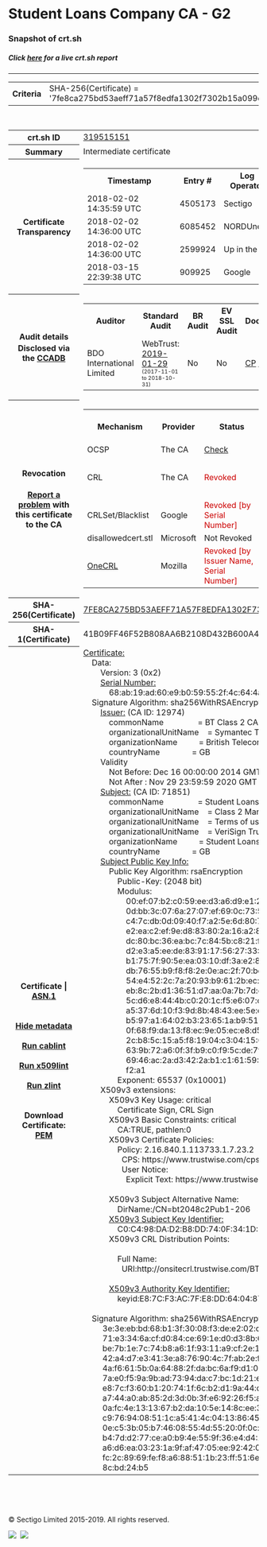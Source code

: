 # Student Loans Company CA - G2
### Snapshot of crt.sh
##### Click [here](https://crt.sh/?q=7FE8CA275BD53AEFF71A57F8EDFA1302F7302B15A099E567E3ECF7E809945810) for a live crt.sh report

---
<!DOCTYPE HTML PUBLIC "-//W3C//DTD HTML 4.0 Transitional//EN">
<HTML>

<BODY>

<TABLE>
  <TR>
    <TH class="outer">Criteria</TH>
    <TD class="outer">SHA-256(Certificate) = '7fe8ca275bd53aeff71a57f8edfa1302f7302b15a099e567e3ecf7e809945810'</TD>
  </TR>
</TABLE>
<BR>
<TABLE>
  <TR>
    <TH class="outer">crt.sh ID</TH>
    <TD class="outer"><A href="?id=319515151">319515151</A></TD>
  </TR>
  <TR>
    <TH class="outer">Summary</TH>
    <TD class="outer">Intermediate certificate</TD>
  </TR>
  <TR>
    <TH class="outer">Certificate<BR>Transparency</TH>
    <TD class="outer">
<TABLE class="options" style="margin-left:0px">
  <TR>
    <TH>Timestamp</TH>
    <TH>Entry #</TH>
    <TH>Log Operator</TH>
    <TH>Log URL</TH>
  </TR>
  <TR>
    <TD>2018-02-02&nbsp; <FONT class="small">14:35:59 UTC</FONT></TD>
    <TD>4505173</TD>
    <TD>Sectigo</TD>
    <TD>https://dodo.ct.comodo.com</TD>
  </TR>
  <TR>
    <TD>2018-02-02&nbsp; <FONT class="small">14:36:00 UTC</FONT></TD>
    <TD>6085452</TD>
    <TD>NORDUnet</TD>
    <TD>https://plausible.ct.nordu.net</TD>
  </TR>
  <TR>
    <TD>2018-02-02&nbsp; <FONT class="small">14:36:00 UTC</FONT></TD>
    <TD>2599924</TD>
    <TD>Up in the Air</TD>
    <TD>https://ct.filippo.io/behindthesofa</TD>
  </TR>
  <TR>
    <TD>2018-03-15&nbsp; <FONT class="small">22:39:38 UTC</FONT></TD>
    <TD>909925</TD>
    <TD>Google</TD>
    <TD>https://ct.googleapis.com/logs/argon2020</TD>
  </TR>
</TABLE>
    </TD>
  </TR>
  <TR>
    <TH class="outer">Audit details<BR>
      <DIV class="small" style="padding-top:3px">Disclosed via the
        <A href="//ccadb-public.secure.force.com/mozilla/PublicAllIntermediateCerts" target="_blank">CCADB</A></DIV>
    </TH>
    <TD class="outer">
<TABLE class="options" style="margin-left:0px">
  <TR>
    <TH>Auditor</TH>
    <TH>Standard Audit</TH>
    <TH>BR Audit</TH>
    <TH>EV SSL Audit</TH>
    <TH>Documents</TH>
    <TH>CCADB</TH>
    <TH>Root Owner / Certificate</TH>
  </TR>
  <TR>
    <TD style="vertical-align:middle">BDO International Limited</TD>
    <TD>WebTrust:
      <A href="https://www.cpacanada.ca/generichandlers/CPACHandler.ashx?attachmentid=224491" target="_blank">2019-01-29</A>
      <BR><FONT style="font-size:8pt">(2017-11-01 to 2018-10-31)</FONT></TD>
    <TD>No    <TD>No    <TD>
      <A href="https://www.websecurity.symantec.com/content/dam/websitesecurity/digitalassets/desktop/pdfs/repository/STN_CP.pdf" target="blank">CP</A>
      <A href="https://www.websecurity.symantec.com/content/dam/websitesecurity/digitalassets/desktop/pdfs/repository/STN%20CPS%20v3.10.pdf" target="blank">CPS</A>
    </TD>
    <TD><A href="//ccadb.force.com/0011J00001DZ0LxQAL" target="_blank">0011J00001DZ0LxQAL</A></TD>
    <TD><A href="/?id=68409">DigiCert</A></TD>
  </TR>
</TABLE>
    </TD>
  </TR>
  <TR>
    <TH class="outer">Revocation<BR><BR>
      <DIV class="small" style="padding-top:3px"><A href="?id=319515151&opt=problemreporting">Report a problem</A> with<BR>this certificate to the CA</DIV></TH>
    <TD class="outer">
      <TABLE class="options" style="margin-left:0px">
        <TR>
          <TH>Mechanism</TH>
          <TH>Provider</TH>
          <TH>Status</TH>
          <TH>Revocation Date</TH>
          <TH>Last Observed in CRL</TH>
          <TH>Last Checked <SPAN style="color:#CC0000;vertical-align:middle;font-size:70%;font-weight:normal">(Error)</SPAN></TH>
        </TR>
        <TR>
          <TD>OCSP</TD>
          <TD>The CA</TD>
          <TD><A href="?id=319515151&opt=ocsp">Check</A></TD>
          <TD><SPAN style="color:#888888">?</SPAN></TD>
          <TD><SPAN style="color:#888888">n/a</SPAN></TD>
          <TD><SPAN style="color:#888888">?</SPAN></TD>
        </TR>
        <TR>
          <TD>CRL</TD>
          <TD>The CA</TD>
          <TD><SPAN style="color:#CC0000">Revoked</SPAN></TD><TD>2018-03-01&nbsp; <FONT class="small">18:26:27 UTC</FONT></TD><TD>2019-05-08&nbsp; <FONT class="small">17:18:52 UTC</FONT></TD><TD>2019-12-04&nbsp; <FONT class="small">20:05:08 UTC</FONT></TD>
        </TR>
        <TR>
          <TD>CRLSet/Blacklist</TD>
          <TD>Google</TD>
          <TD><SPAN style="color:#CC0000">Revoked [by Serial Number]</SPAN></TD>
          <TD><SPAN style="color:#888888">n/a</SPAN></TD>
          <TD><SPAN style="color:#888888">n/a</SPAN></TD>
          <TD><SPAN style="color:#888888">n/a</SPAN></TD>
        </TR>
        <TR>
          <TD>disallowedcert.stl</TD>
          <TD>Microsoft</TD>
          <TD>Not Revoked</TD>
          <TD><SPAN style="color:#888888">n/a</SPAN></TD>
          <TD><SPAN style="color:#888888">n/a</SPAN></TD>
          <TD><SPAN style="color:#888888">n/a</SPAN></TD>
        </TR>
        <TR>
          <TD><A href="/mozilla-onecrl" target="_blank">OneCRL</A></TD>
          <TD>Mozilla</TD>
          <TD><SPAN style="color:#CC0000">Revoked [by Issuer Name, Serial Number]</SPAN></TD><TD>2018-05-30&nbsp; <FONT class="small">12:35:03 UTC</FONT></TD>
          <TD><SPAN style="color:#888888">n/a</SPAN></TD>
          <TD><SPAN style="color:#888888">n/a</SPAN></TD>
        </TR>
      </TABLE>
    </TD>
  </TR>
  <TR>
    <TH class="outer">SHA-256(Certificate)</TH>
    <TD class="outer"><A href="//censys.io/certificates/7fe8ca275bd53aeff71a57f8edfa1302f7302b15a099e567e3ecf7e809945810">7FE8CA275BD53AEFF71A57F8EDFA1302F7302B15A099E567E3ECF7E809945810</A></TD>
  </TR>
  <TR>
    <TH class="outer">SHA-1(Certificate)</TH>
    <TD class="outer">41B09FF46F52B808AA6B2108D432B600A4AC42CD</TD>
  </TR>
  <TR>
    <TH class="outer">Certificate | <A href="?asn1=319515151">ASN.1</A>
      <SPAN class="small"><BR>
      <BR><BR><A href="?id=319515151&opt=nometadata">Hide metadata</A>
      <BR><BR><A href="?id=319515151&opt=cablint">Run cablint</A>
      <BR><BR><A href="?id=319515151&opt=x509lint">Run x509lint</A>
      <BR><BR><A href="?id=319515151&opt=zlint">Run zlint</A>
      <BR><BR><BR>Download Certificate: <A href="?d=319515151">PEM</A>
      </SPAN>
    </TH>
    <TD class="text"><A href="?d=319515151">Certificate:</A><BR>&nbsp;&nbsp;&nbsp;&nbsp;Data:<BR>&nbsp;&nbsp;&nbsp;&nbsp;&nbsp;&nbsp;&nbsp;&nbsp;Version:&nbsp;3&nbsp;(0x2)<BR>&nbsp;&nbsp;&nbsp;&nbsp;&nbsp;&nbsp;&nbsp;&nbsp;<A href="?serial=68ab19ad60e9b059552f4c644a16f6d8">Serial&nbsp;Number:</A><BR>&nbsp;&nbsp;&nbsp;&nbsp;&nbsp;&nbsp;&nbsp;&nbsp;&nbsp;&nbsp;&nbsp;&nbsp;68:ab:19:ad:60:e9:b0:59:55:2f:4c:64:4a:16:f6:d8<BR>&nbsp;&nbsp;&nbsp;&nbsp;Signature&nbsp;Algorithm:&nbsp;sha256WithRSAEncryption<BR>&nbsp;&nbsp;&nbsp;&nbsp;&nbsp;&nbsp;&nbsp;&nbsp;<A href="?caid=12974">Issuer:</A> <SPAN class="small">(CA ID: 12974)</SPAN><BR>&nbsp;&nbsp;&nbsp;&nbsp;&nbsp;&nbsp;&nbsp;&nbsp;&nbsp;&nbsp;&nbsp;&nbsp;commonName&nbsp;&nbsp;&nbsp;&nbsp;&nbsp;&nbsp;&nbsp;&nbsp;&nbsp;&nbsp;&nbsp;&nbsp;&nbsp;&nbsp;&nbsp;&nbsp;=&nbsp;BT&nbsp;Class&nbsp;2&nbsp;CA&nbsp;-&nbsp;G3<BR>&nbsp;&nbsp;&nbsp;&nbsp;&nbsp;&nbsp;&nbsp;&nbsp;&nbsp;&nbsp;&nbsp;&nbsp;organizationalUnitName&nbsp;&nbsp;&nbsp;&nbsp;=&nbsp;Symantec&nbsp;Trust&nbsp;Network<BR>&nbsp;&nbsp;&nbsp;&nbsp;&nbsp;&nbsp;&nbsp;&nbsp;&nbsp;&nbsp;&nbsp;&nbsp;organizationName&nbsp;&nbsp;&nbsp;&nbsp;&nbsp;&nbsp;&nbsp;&nbsp;&nbsp;&nbsp;=&nbsp;British&nbsp;Telecommunications&nbsp;plc<BR>&nbsp;&nbsp;&nbsp;&nbsp;&nbsp;&nbsp;&nbsp;&nbsp;&nbsp;&nbsp;&nbsp;&nbsp;countryName&nbsp;&nbsp;&nbsp;&nbsp;&nbsp;&nbsp;&nbsp;&nbsp;&nbsp;&nbsp;&nbsp;&nbsp;&nbsp;&nbsp;&nbsp;=&nbsp;GB<BR>&nbsp;&nbsp;&nbsp;&nbsp;&nbsp;&nbsp;&nbsp;&nbsp;Validity<BR>&nbsp;&nbsp;&nbsp;&nbsp;&nbsp;&nbsp;&nbsp;&nbsp;&nbsp;&nbsp;&nbsp;&nbsp;Not&nbsp;Before:&nbsp;Dec&nbsp;16&nbsp;00:00:00&nbsp;2014&nbsp;GMT<BR>&nbsp;&nbsp;&nbsp;&nbsp;&nbsp;&nbsp;&nbsp;&nbsp;&nbsp;&nbsp;&nbsp;&nbsp;Not&nbsp;After&nbsp;:&nbsp;Nov&nbsp;29&nbsp;23:59:59&nbsp;2020&nbsp;GMT<BR>&nbsp;&nbsp;&nbsp;&nbsp;&nbsp;&nbsp;&nbsp;&nbsp;<A href="?caid=71851">Subject:</A> <SPAN class="small">(CA ID: 71851)</SPAN><BR>&nbsp;&nbsp;&nbsp;&nbsp;&nbsp;&nbsp;&nbsp;&nbsp;&nbsp;&nbsp;&nbsp;&nbsp;commonName&nbsp;&nbsp;&nbsp;&nbsp;&nbsp;&nbsp;&nbsp;&nbsp;&nbsp;&nbsp;&nbsp;&nbsp;&nbsp;&nbsp;&nbsp;&nbsp;=&nbsp;Student&nbsp;Loans&nbsp;Company&nbsp;CA&nbsp;-&nbsp;G2<BR>&nbsp;&nbsp;&nbsp;&nbsp;&nbsp;&nbsp;&nbsp;&nbsp;&nbsp;&nbsp;&nbsp;&nbsp;organizationalUnitName&nbsp;&nbsp;&nbsp;&nbsp;=&nbsp;Class&nbsp;2&nbsp;Managed&nbsp;PKI&nbsp;Individual&nbsp;Subscriber&nbsp;CA<BR>&nbsp;&nbsp;&nbsp;&nbsp;&nbsp;&nbsp;&nbsp;&nbsp;&nbsp;&nbsp;&nbsp;&nbsp;organizationalUnitName&nbsp;&nbsp;&nbsp;&nbsp;=&nbsp;Terms&nbsp;of&nbsp;use&nbsp;at&nbsp;https://www.trustwise.com/rpa&nbsp;(c)10<BR>&nbsp;&nbsp;&nbsp;&nbsp;&nbsp;&nbsp;&nbsp;&nbsp;&nbsp;&nbsp;&nbsp;&nbsp;organizationalUnitName&nbsp;&nbsp;&nbsp;&nbsp;=&nbsp;VeriSign&nbsp;Trust&nbsp;Network<BR>&nbsp;&nbsp;&nbsp;&nbsp;&nbsp;&nbsp;&nbsp;&nbsp;&nbsp;&nbsp;&nbsp;&nbsp;organizationName&nbsp;&nbsp;&nbsp;&nbsp;&nbsp;&nbsp;&nbsp;&nbsp;&nbsp;&nbsp;=&nbsp;Student&nbsp;Loans&nbsp;Company<BR>&nbsp;&nbsp;&nbsp;&nbsp;&nbsp;&nbsp;&nbsp;&nbsp;&nbsp;&nbsp;&nbsp;&nbsp;countryName&nbsp;&nbsp;&nbsp;&nbsp;&nbsp;&nbsp;&nbsp;&nbsp;&nbsp;&nbsp;&nbsp;&nbsp;&nbsp;&nbsp;&nbsp;=&nbsp;GB<BR>&nbsp;&nbsp;&nbsp;&nbsp;&nbsp;&nbsp;&nbsp;&nbsp;<A href="?spkisha256=c341b5bcf268c87fc43b7fe3cc7842db7afa2a5e010885bb4d0797b0f1488de6">Subject&nbsp;Public&nbsp;Key&nbsp;Info:</A><BR>&nbsp;&nbsp;&nbsp;&nbsp;&nbsp;&nbsp;&nbsp;&nbsp;&nbsp;&nbsp;&nbsp;&nbsp;Public&nbsp;Key&nbsp;Algorithm:&nbsp;rsaEncryption<BR>&nbsp;&nbsp;&nbsp;&nbsp;&nbsp;&nbsp;&nbsp;&nbsp;&nbsp;&nbsp;&nbsp;&nbsp;&nbsp;&nbsp;&nbsp;&nbsp;Public-Key:&nbsp;(2048&nbsp;bit)<BR>&nbsp;&nbsp;&nbsp;&nbsp;&nbsp;&nbsp;&nbsp;&nbsp;&nbsp;&nbsp;&nbsp;&nbsp;&nbsp;&nbsp;&nbsp;&nbsp;Modulus:<BR>&nbsp;&nbsp;&nbsp;&nbsp;&nbsp;&nbsp;&nbsp;&nbsp;&nbsp;&nbsp;&nbsp;&nbsp;&nbsp;&nbsp;&nbsp;&nbsp;&nbsp;&nbsp;&nbsp;&nbsp;00:ef:07:b2:c0:59:ee:d3:a6:d9:e1:20:7a:b8:97:<BR>&nbsp;&nbsp;&nbsp;&nbsp;&nbsp;&nbsp;&nbsp;&nbsp;&nbsp;&nbsp;&nbsp;&nbsp;&nbsp;&nbsp;&nbsp;&nbsp;&nbsp;&nbsp;&nbsp;&nbsp;0d:bb:3c:07:6a:27:07:ef:69:0c:73:56:e9:c1:39:<BR>&nbsp;&nbsp;&nbsp;&nbsp;&nbsp;&nbsp;&nbsp;&nbsp;&nbsp;&nbsp;&nbsp;&nbsp;&nbsp;&nbsp;&nbsp;&nbsp;&nbsp;&nbsp;&nbsp;&nbsp;c4:7c:db:0d:09:40:f7:a2:5e:6d:80:73:03:00:34:<BR>&nbsp;&nbsp;&nbsp;&nbsp;&nbsp;&nbsp;&nbsp;&nbsp;&nbsp;&nbsp;&nbsp;&nbsp;&nbsp;&nbsp;&nbsp;&nbsp;&nbsp;&nbsp;&nbsp;&nbsp;e2:ea:c2:ef:9e:d8:83:80:2a:16:a2:83:af:f2:22:<BR>&nbsp;&nbsp;&nbsp;&nbsp;&nbsp;&nbsp;&nbsp;&nbsp;&nbsp;&nbsp;&nbsp;&nbsp;&nbsp;&nbsp;&nbsp;&nbsp;&nbsp;&nbsp;&nbsp;&nbsp;dc:80:bc:36:ea:bc:7c:84:5b:c8:21:f5:da:68:a8:<BR>&nbsp;&nbsp;&nbsp;&nbsp;&nbsp;&nbsp;&nbsp;&nbsp;&nbsp;&nbsp;&nbsp;&nbsp;&nbsp;&nbsp;&nbsp;&nbsp;&nbsp;&nbsp;&nbsp;&nbsp;d2:e3:a5:ee:de:83:91:17:56:27:33:16:9f:f7:0c:<BR>&nbsp;&nbsp;&nbsp;&nbsp;&nbsp;&nbsp;&nbsp;&nbsp;&nbsp;&nbsp;&nbsp;&nbsp;&nbsp;&nbsp;&nbsp;&nbsp;&nbsp;&nbsp;&nbsp;&nbsp;b1:75:7f:90:5e:ea:03:10:df:3a:e2:8f:39:11:ae:<BR>&nbsp;&nbsp;&nbsp;&nbsp;&nbsp;&nbsp;&nbsp;&nbsp;&nbsp;&nbsp;&nbsp;&nbsp;&nbsp;&nbsp;&nbsp;&nbsp;&nbsp;&nbsp;&nbsp;&nbsp;db:76:55:b9:f8:f8:2e:0e:ac:2f:70:bd:3d:73:49:<BR>&nbsp;&nbsp;&nbsp;&nbsp;&nbsp;&nbsp;&nbsp;&nbsp;&nbsp;&nbsp;&nbsp;&nbsp;&nbsp;&nbsp;&nbsp;&nbsp;&nbsp;&nbsp;&nbsp;&nbsp;54:e4:52:2c:7a:20:93:b9:61:2b:ec:60:a1:03:5a:<BR>&nbsp;&nbsp;&nbsp;&nbsp;&nbsp;&nbsp;&nbsp;&nbsp;&nbsp;&nbsp;&nbsp;&nbsp;&nbsp;&nbsp;&nbsp;&nbsp;&nbsp;&nbsp;&nbsp;&nbsp;eb:8c:2b:d1:36:51:d7:aa:0a:7b:7d:dd:16:49:72:<BR>&nbsp;&nbsp;&nbsp;&nbsp;&nbsp;&nbsp;&nbsp;&nbsp;&nbsp;&nbsp;&nbsp;&nbsp;&nbsp;&nbsp;&nbsp;&nbsp;&nbsp;&nbsp;&nbsp;&nbsp;5c:d6:e8:44:4b:c0:20:1c:f5:e6:07:da:39:fc:b6:<BR>&nbsp;&nbsp;&nbsp;&nbsp;&nbsp;&nbsp;&nbsp;&nbsp;&nbsp;&nbsp;&nbsp;&nbsp;&nbsp;&nbsp;&nbsp;&nbsp;&nbsp;&nbsp;&nbsp;&nbsp;a5:37:6d:10:f3:9d:8b:48:43:ee:5e:c2:be:9c:16:<BR>&nbsp;&nbsp;&nbsp;&nbsp;&nbsp;&nbsp;&nbsp;&nbsp;&nbsp;&nbsp;&nbsp;&nbsp;&nbsp;&nbsp;&nbsp;&nbsp;&nbsp;&nbsp;&nbsp;&nbsp;b5:97:a1:64:02:b3:23:65:1a:b9:51:fa:05:94:ed:<BR>&nbsp;&nbsp;&nbsp;&nbsp;&nbsp;&nbsp;&nbsp;&nbsp;&nbsp;&nbsp;&nbsp;&nbsp;&nbsp;&nbsp;&nbsp;&nbsp;&nbsp;&nbsp;&nbsp;&nbsp;0f:68:f9:da:13:f8:ec:9e:05:ec:e8:d5:28:d3:c4:<BR>&nbsp;&nbsp;&nbsp;&nbsp;&nbsp;&nbsp;&nbsp;&nbsp;&nbsp;&nbsp;&nbsp;&nbsp;&nbsp;&nbsp;&nbsp;&nbsp;&nbsp;&nbsp;&nbsp;&nbsp;2c:b8:5c:15:a5:f8:19:04:c3:04:15:08:8d:b9:4a:<BR>&nbsp;&nbsp;&nbsp;&nbsp;&nbsp;&nbsp;&nbsp;&nbsp;&nbsp;&nbsp;&nbsp;&nbsp;&nbsp;&nbsp;&nbsp;&nbsp;&nbsp;&nbsp;&nbsp;&nbsp;63:9b:72:a6:0f:3f:b9:c0:f9:5c:de:7f:66:7f:80:<BR>&nbsp;&nbsp;&nbsp;&nbsp;&nbsp;&nbsp;&nbsp;&nbsp;&nbsp;&nbsp;&nbsp;&nbsp;&nbsp;&nbsp;&nbsp;&nbsp;&nbsp;&nbsp;&nbsp;&nbsp;69:46:ac:2a:d3:42:2a:b1:c1:61:59:5b:c7:e5:44:<BR>&nbsp;&nbsp;&nbsp;&nbsp;&nbsp;&nbsp;&nbsp;&nbsp;&nbsp;&nbsp;&nbsp;&nbsp;&nbsp;&nbsp;&nbsp;&nbsp;&nbsp;&nbsp;&nbsp;&nbsp;f2:a1<BR>&nbsp;&nbsp;&nbsp;&nbsp;&nbsp;&nbsp;&nbsp;&nbsp;&nbsp;&nbsp;&nbsp;&nbsp;&nbsp;&nbsp;&nbsp;&nbsp;Exponent:&nbsp;65537&nbsp;(0x10001)<BR>&nbsp;&nbsp;&nbsp;&nbsp;&nbsp;&nbsp;&nbsp;&nbsp;X509v3&nbsp;extensions:<BR>&nbsp;&nbsp;&nbsp;&nbsp;&nbsp;&nbsp;&nbsp;&nbsp;&nbsp;&nbsp;&nbsp;&nbsp;X509v3&nbsp;Key&nbsp;Usage:&nbsp;critical<BR>&nbsp;&nbsp;&nbsp;&nbsp;&nbsp;&nbsp;&nbsp;&nbsp;&nbsp;&nbsp;&nbsp;&nbsp;&nbsp;&nbsp;&nbsp;&nbsp;Certificate&nbsp;Sign,&nbsp;CRL&nbsp;Sign<BR>&nbsp;&nbsp;&nbsp;&nbsp;&nbsp;&nbsp;&nbsp;&nbsp;&nbsp;&nbsp;&nbsp;&nbsp;X509v3&nbsp;Basic&nbsp;Constraints:&nbsp;critical<BR>&nbsp;&nbsp;&nbsp;&nbsp;&nbsp;&nbsp;&nbsp;&nbsp;&nbsp;&nbsp;&nbsp;&nbsp;&nbsp;&nbsp;&nbsp;&nbsp;CA:TRUE,&nbsp;pathlen:0<BR>&nbsp;&nbsp;&nbsp;&nbsp;&nbsp;&nbsp;&nbsp;&nbsp;&nbsp;&nbsp;&nbsp;&nbsp;X509v3&nbsp;Certificate&nbsp;Policies:&nbsp;<BR>&nbsp;&nbsp;&nbsp;&nbsp;&nbsp;&nbsp;&nbsp;&nbsp;&nbsp;&nbsp;&nbsp;&nbsp;&nbsp;&nbsp;&nbsp;&nbsp;Policy:&nbsp;2.16.840.1.113733.1.7.23.2<BR>&nbsp;&nbsp;&nbsp;&nbsp;&nbsp;&nbsp;&nbsp;&nbsp;&nbsp;&nbsp;&nbsp;&nbsp;&nbsp;&nbsp;&nbsp;&nbsp;&nbsp;&nbsp;CPS:&nbsp;https://www.trustwise.com/cps<BR>&nbsp;&nbsp;&nbsp;&nbsp;&nbsp;&nbsp;&nbsp;&nbsp;&nbsp;&nbsp;&nbsp;&nbsp;&nbsp;&nbsp;&nbsp;&nbsp;&nbsp;&nbsp;User&nbsp;Notice:<BR>&nbsp;&nbsp;&nbsp;&nbsp;&nbsp;&nbsp;&nbsp;&nbsp;&nbsp;&nbsp;&nbsp;&nbsp;&nbsp;&nbsp;&nbsp;&nbsp;&nbsp;&nbsp;&nbsp;&nbsp;Explicit&nbsp;Text:&nbsp;https://www.trustwise.com/rpa<BR><BR>&nbsp;&nbsp;&nbsp;&nbsp;&nbsp;&nbsp;&nbsp;&nbsp;&nbsp;&nbsp;&nbsp;&nbsp;X509v3&nbsp;Subject&nbsp;Alternative&nbsp;Name:&nbsp;<BR>&nbsp;&nbsp;&nbsp;&nbsp;&nbsp;&nbsp;&nbsp;&nbsp;&nbsp;&nbsp;&nbsp;&nbsp;&nbsp;&nbsp;&nbsp;&nbsp;DirName:/CN=bt2048c2Pub1-206<BR>&nbsp;&nbsp;&nbsp;&nbsp;&nbsp;&nbsp;&nbsp;&nbsp;&nbsp;&nbsp;&nbsp;&nbsp;<A href="?ski=c0c498dad2b8dd740f341de2d5aa4a2c3ace3622">X509v3&nbsp;Subject&nbsp;Key&nbsp;Identifier:</A><BR>&nbsp;&nbsp;&nbsp;&nbsp;&nbsp;&nbsp;&nbsp;&nbsp;&nbsp;&nbsp;&nbsp;&nbsp;&nbsp;&nbsp;&nbsp;&nbsp;C0:C4:98:DA:D2:B8:DD:74:0F:34:1D:E2:D5:AA:4A:2C:3A:CE:36:22<BR>&nbsp;&nbsp;&nbsp;&nbsp;&nbsp;&nbsp;&nbsp;&nbsp;&nbsp;&nbsp;&nbsp;&nbsp;X509v3&nbsp;CRL&nbsp;Distribution&nbsp;Points:&nbsp;<BR><BR>&nbsp;&nbsp;&nbsp;&nbsp;&nbsp;&nbsp;&nbsp;&nbsp;&nbsp;&nbsp;&nbsp;&nbsp;&nbsp;&nbsp;&nbsp;&nbsp;Full&nbsp;Name:<BR>&nbsp;&nbsp;&nbsp;&nbsp;&nbsp;&nbsp;&nbsp;&nbsp;&nbsp;&nbsp;&nbsp;&nbsp;&nbsp;&nbsp;&nbsp;&nbsp;&nbsp;&nbsp;URI:http://onsitecrl.trustwise.com/BTClass2CA-G3.crl<BR><BR>&nbsp;&nbsp;&nbsp;&nbsp;&nbsp;&nbsp;&nbsp;&nbsp;&nbsp;&nbsp;&nbsp;&nbsp;<A href="?ski=e87cf3ac7fe8dd640487bb5b65be8f90fd64195b">X509v3&nbsp;Authority&nbsp;Key&nbsp;Identifier:</A><BR>&nbsp;&nbsp;&nbsp;&nbsp;&nbsp;&nbsp;&nbsp;&nbsp;&nbsp;&nbsp;&nbsp;&nbsp;&nbsp;&nbsp;&nbsp;&nbsp;keyid:E8:7C:F3:AC:7F:E8:DD:64:04:87:BB:5B:65:BE:8F:90:FD:64:19:5B<BR><BR>&nbsp;&nbsp;&nbsp;&nbsp;Signature&nbsp;Algorithm:&nbsp;sha256WithRSAEncryption<BR>&nbsp;&nbsp;&nbsp;&nbsp;&nbsp;&nbsp;&nbsp;&nbsp;&nbsp;3e:3e:eb:bd:68:b1:3f:30:08:f3:de:e2:02:d3:80:50:38:9c:<BR>&nbsp;&nbsp;&nbsp;&nbsp;&nbsp;&nbsp;&nbsp;&nbsp;&nbsp;71:e3:34:6a:cf:d0:84:ce:69:1e:d0:d3:8b:65:93:f3:1b:59:<BR>&nbsp;&nbsp;&nbsp;&nbsp;&nbsp;&nbsp;&nbsp;&nbsp;&nbsp;be:7b:1e:7c:74:b8:a6:1f:93:11:a9:cf:2e:1d:f2:71:8a:72:<BR>&nbsp;&nbsp;&nbsp;&nbsp;&nbsp;&nbsp;&nbsp;&nbsp;&nbsp;42:a4:d7:e3:41:3e:a8:76:90:4c:7f:ab:2e:fd:ad:fc:ac:d2:<BR>&nbsp;&nbsp;&nbsp;&nbsp;&nbsp;&nbsp;&nbsp;&nbsp;&nbsp;4a:f6:61:5b:0a:64:88:2f:da:bc:6a:f9:d1:03:f0:d6:36:9b:<BR>&nbsp;&nbsp;&nbsp;&nbsp;&nbsp;&nbsp;&nbsp;&nbsp;&nbsp;7a:e0:f5:9a:9b:ad:73:94:da:c7:bc:1d:21:e9:b2:41:dc:2f:<BR>&nbsp;&nbsp;&nbsp;&nbsp;&nbsp;&nbsp;&nbsp;&nbsp;&nbsp;e8:7c:f3:60:b1:20:74:1f:6c:b2:d1:9a:44:ce:39:11:53:e5:<BR>&nbsp;&nbsp;&nbsp;&nbsp;&nbsp;&nbsp;&nbsp;&nbsp;&nbsp;a7:44:a0:ab:85:2d:3d:0b:3f:e6:92:26:f5:ab:e3:d2:92:f2:<BR>&nbsp;&nbsp;&nbsp;&nbsp;&nbsp;&nbsp;&nbsp;&nbsp;&nbsp;0a:fc:4e:13:13:67:b2:da:10:5e:14:8c:ee:3b:dc:81:4a:2c:<BR>&nbsp;&nbsp;&nbsp;&nbsp;&nbsp;&nbsp;&nbsp;&nbsp;&nbsp;c9:76:94:08:51:1c:a5:41:4c:04:13:86:45:29:3a:39:8d:60:<BR>&nbsp;&nbsp;&nbsp;&nbsp;&nbsp;&nbsp;&nbsp;&nbsp;&nbsp;0e:c5:3b:05:b7:46:08:55:4d:55:20:0f:0c:31:6b:0f:37:f3:<BR>&nbsp;&nbsp;&nbsp;&nbsp;&nbsp;&nbsp;&nbsp;&nbsp;&nbsp;b4:7d:d2:77:ce:a0:b9:4e:55:9f:36:e4:d4:15:98:3d:dc:89:<BR>&nbsp;&nbsp;&nbsp;&nbsp;&nbsp;&nbsp;&nbsp;&nbsp;&nbsp;a6:d6:ea:03:23:1a:9f:af:47:05:ee:92:42:0c:8f:5c:78:16:<BR>&nbsp;&nbsp;&nbsp;&nbsp;&nbsp;&nbsp;&nbsp;&nbsp;&nbsp;fc:2c:89:69:fe:f8:a6:88:51:1b:23:ff:51:6e:15:60:ce:a6:<BR>&nbsp;&nbsp;&nbsp;&nbsp;&nbsp;&nbsp;&nbsp;&nbsp;&nbsp;8c:bd:24:b5<BR>    </TD>
  </TR>
</TABLE>

  <BR><BR><BR>

  <P class="copyright">&copy; Sectigo Limited 2015-2019. All rights reserved.</P>
  <DIV>
    <A href="https://sectigo.com/"><IMG src="/sectigo_s.png"></A>
    &nbsp;<A href="https://github.com/crtsh"><IMG src="/GitHub-Mark-32px.png"></A>
  </DIV>
</BODY>
</HTML>
